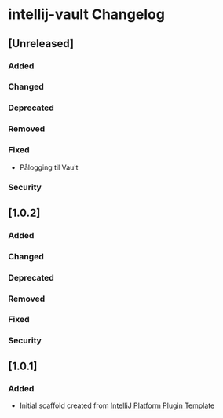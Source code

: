 <!-- Keep a Changelog guide -> https://keepachangelog.com -->

# intellij-vault Changelog

## [Unreleased]
### Added

### Changed

### Deprecated

### Removed

### Fixed
- Pålogging til Vault

### Security
## [1.0.2]
### Added

### Changed

### Deprecated

### Removed

### Fixed

### Security
## [1.0.1]
### Added
- Initial scaffold created from [IntelliJ Platform Plugin Template](https://github.com/JetBrains/intellij-platform-plugin-template)
